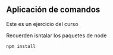 ## Aplicación de comandos

Este es un ejercicio del curso

Recuerden isntalar los paquetes de node

```
npm install
```